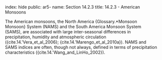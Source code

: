 index: hide
public: ar5-
name: Section 14.2.3
title: 14.2.3 - American Monsoons

The American monsoons, the North America {Glossary.*Monsoon Monsoon} System (NAMS) and the South America Monsoon System (SAMS), are associated with large inter-seasonal differences in precipitation, humidity and atmospheric circulation ({cite.14.'Vera_et_al_2006}; {cite.14.'Marengo_et_al_2010a}). NAMS and SAMS indices are often, though not always, defined in terms of precipitation characteristics ({cite.14.'Wang_and_LinHo_2002}).
